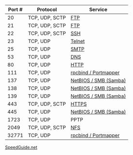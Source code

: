 | Port # | Protocol       | Service |
|--------|----------------|---------|
|     20 | TCP, UDP, SCTP | [FTP](../Services/FTP/README.md) |
|     21 | TCP, UDP, SCTP | [FTP](../Services/FTP/README.md) |
|     22 | TCP, UDP, SCTP | [SSH](../Services/SSH/README.md) |
|     23 | TCP, UDP       | [Telnet](../Services/Telnet/README.md) |
|     25 | TCP, UDP       | [SMTP](../Services/SMTP/README.md) |
|     53 | TCP, UDP       | [DNS](../Services/DNS/README.md) |
|     80 | TCP, UDP       | [HTTP](../Services/HTTP_HTTPS/README.md) |
|    111 | TCP, UDP       | [rpcbind / Portmapper](../Services/rpcbind_PortMapper/README.md) |
|    137 | TCP, UDP       | [NetBIOS / SMB (Samba)](../Services/NetBIOS_SMB_Samba/README.md) |
|    138 | TCP, UDP       | [NetBIOS / SMB (Samba)](../Services/NetBIOS_SMB_Samba/README.md) |
|    139 | TCP, UDP       | [NetBIOS / SMB (Samba)](../Services/NetBIOS_SMB_Samba/README.md) |
|    443 | TCP, UDP, SCTP | [HTTPS](../Services/HTTP_HTTPS/README.md) |
|    445 | TCP, UDP       | [NetBIOS / SMB (Samba)](../Services/NetBIOS_SMB_Samba/README.md) |
|   1723 | TCP, UDP       | PPTP |
|   2049 | TCP, UDP, SCTP | [NFS](../Services/NFS/README.md) |
|  32771 | TCP, UDP       | [rpcbind / Portmapper](../Services/rpcbind_PortMapper/README.md) |

[SpeedGuide.net](https://www.speedguide.net/port.php)